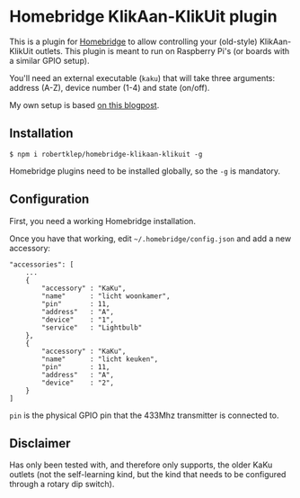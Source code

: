 # Homebridge KlikAan-KlikUit plugin

This is a plugin for [Homebridge](https://github.com/nfarina/homebridge) to allow controlling your (old-style) KlikAan-KlikUit outlets. This plugin is meant to run on Raspberry Pi's (or boards with a similar GPIO setup).

You'll need an external executable (`kaku`) that will take three arguments: address (A-Z), device number (1-4) and state (on/off).

My own setup is based [on this blogpost](http://weejewel.tweakblogs.net/blog/8665/lampen-schakelen-met-een-raspberry-pi).

## Installation

```
$ npm i robertklep/homebridge-klikaan-klikuit -g
```

Homebridge plugins need to be installed globally, so the `-g` is mandatory.

## Configuration

First, you need a working Homebridge installation.

Once you have that working, edit `~/.homebridge/config.json` and add a new accessory:

```
"accessories": [
    ...
    {
        "accessory" : "KaKu",
        "name"      : "licht woonkamer",
        "pin"       : 11,
        "address"   : "A",
        "device"    : "1",
        "service"   : "Lightbulb"
    },
    {
        "accessory" : "KaKu",
        "name"      : "licht keuken",
        "pin"       : 11,
        "address"   : "A",
        "device"    : "2",
    }
]
```

`pin` is the physical GPIO pin that the 433Mhz transmitter is connected to.

## Disclaimer

Has only been tested with, and therefore only supports, the older KaKu outlets (not the self-learning kind, but the kind that needs to be configured through a rotary dip switch).
